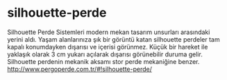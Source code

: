 # silhouette-perde
Silhouette Perde Sistemleri modern mekan tasarım unsurları arasındaki yerini aldı. Yaşam alanlarınıza şık bir görüntü katan silhouette perdeler tam kapalı konumdayken dışarısı ve içerisi görünmez. Küçük bir hareket ile yaklaşık olarak 3 cm yukarı açılarak dışarısı görünebilir duruma gelir. Silhouette perdenin mekanik aksamı stor perde mekaniğine benzer.   http://www.pergoperde.com.tr/#!silhouette-perde/
